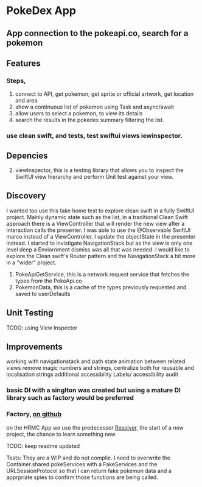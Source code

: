 #  PokeDex App

## App connection to the pokeapi.co, search for a pokemon

## Features

### Steps, 
1. connect to API, get pokemon, get sprite or official artwork, get location and area
2. show a continuous list of pokemon using Task and async/await
3. allow users to select a <single> pokemon, to view its details
4. search the results in the pokedex summary filtering the list.


### use clean swift, and tests, test swiftui views iewinspector.

## Depencies 
2. viewInspector, this is a testing library that allows you to inspect the SwiftUI view hierarchy and perform Unit test against your view.


## Discovery
I wanted too use this take home test to explore clean swift in a fully SwiftUI project. Mainly dynamic state such as the list, in a traditional Clean Swift approach there is a ViewController that will render the new view after a interaction calls the presenter. I was able to use the @Observable SwiftUI marco instead of a ViewController. I update the objectState in the presenter instead. I started to invistigate NavigationStack but as the view is only one level deep a Enviornment dismiss was all that was needed. I would like to explore the Clean swift's Router pattern and the NavigationStack a bit more in a "wider" project.

1. PokeApiGetService, this is a network request service that fetches the types from the PokeApi.co
2. PokemonData, this is a cache of the types previously requested and saved to userDefaults

## Unit Testing
 TODO: using View Inspector
 
## Improvements

working with navigationstack and path state
animation between related views
remove magic numbers and strings, centralize both for reusable and localisation strings
additional accessibility Labels/ accessibility audit
 
### basic DI with a singlton was created but using a mature DI library such as factory would be preferred
### Factory, [on github](https://github.com/hmlongco/Factory)

on the HRMC App we use the predecessor [Resolver](https://github.com/hmlongco/Resolver), the start of a new project, the chance to learn something new.

TODO:
keep readme updated

Tests: They are a WIP and do not complie.
I need to overwrite the Container.shared pokeServices with a FakeServices and the URLSessionProtocol so that I can return fake pokemon data and a apprpriate spies to confirm those functions are being called.
